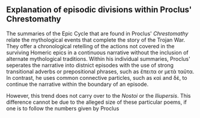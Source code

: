 ## Explanation of episodic divisions within Proclus' Chrestomathy ##

  The summaries of the Epic Cycle that are found in Proclus' *Chrestomathy* relate the mythological events that complete the story of the Trojan War. They offer a chronological retelling of the actions not covered in the surviving Homeric epics in a  continuous narrative without the inclusion of alternate mythological traditions. Within his individual summaries, Proclus' seperates the narrative into distnict episodes with the use of strong transitional adverbs or prepositional phrases, such as ἔπειτα or μετὰ ταῦτα. In contrast, he uses common connective particles, such as καὶ and δὲ, to continue the narrative within the boundary of an episode. 
  
  However, this trend does not carry over to the *Nostoi* or the *Iliupersis*. This difference cannot be due to the alleged size of these particular poems, if one is to follow the numbers given by Proclus
